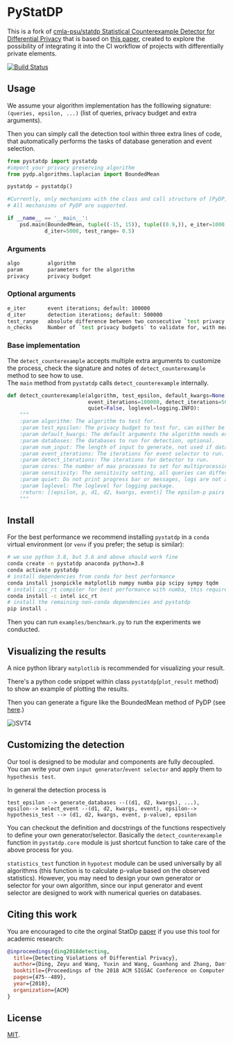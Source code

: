 # PyStatDP
This is a fork of [cmla-psu/statdp Statistical Counterexample Detector for Differential Privacy](https://github.com/cmla-psu/statdp) that is based on [this paper](https://arxiv.org/pdf/1805.10277.pdf), created to explore the possibility of integrating it into the CI workflow of projects with differentially private elements.

[![Build Status](https://travis-ci.org/OpenMined/PyStatDP.svg?branch=generic-feature)](https://travis-ci.org/OpenMined/PyStatDP)

## Usage

We assume your algorithm implementation has the folllowing signature: `(queries, epsilon, ...)` (list of queries, privacy budget and extra arguments).  

Then you can simply call the detection tool within three extra lines of code, that automatically performs the tasks of database generation and event selection.   
```python
from pystatdp import pystatdp
#import your privacy preserving algorithm
from pydp.algorithms.laplacian import BoundedMean

pystatdp = pystatdp()

#Currently, only mechanisms with the class and call structure of [PyDP](https://github.com/openmined/PyDP) are supported.
# All mechanisms of PyDP are supported.

if __name__ == '__main__':
    psd.main(BoundedMean, tuple((-15, 15)), tuple((0.9,)), e_iter=1000,
            d_iter=5000, test_range= 0.5)
```
### Arguments
```bash
algo         algorithm
param        parameters for the algorithm
privacy      privacy budget
```
### Optional arguments
```bash
e_iter       event iterations; default: 100000
d_iter       detection iterations; default: 500000
test_range   absolute difference between two consecutive `test privacy budgets`; default = 0.1
n_checks     Number of `test privacy budgets` to validate for, with mean at `privacy`; default: 3
```

### Base implementation
The `detect_counterexample` accepts multiple extra arguments to customize the process, check the signature and notes of `detect_counterexample` method to see how to use.  
The `main` method from `pystatdp` calls `detect_counterexample` internally.

```python
def detect_counterexample(algorithm, test_epsilon, default_kwargs=None, databases=None, num_input=(5, 10),
                          event_iterations=100000, detect_iterations=500000, cores=None, sensitivity=ALL_DIFFER,
                          quiet=False, loglevel=logging.INFO):
    """
    :param algorithm: The algorithm to test for.
    :param test_epsilon: The privacy budget to test for, can either be a number or a tuple/list.
    :param default_kwargs: The default arguments the algorithm needs except the first Queries argument.
    :param databases: The databases to run for detection, optional.
    :param num_input: The length of input to generate, not used if database param is specified.
    :param event_iterations: The iterations for event selector to run.
    :param detect_iterations: The iterations for detector to run.
    :param cores: The number of max processes to set for multiprocessing.Pool(), os.cpu_count() is used if None.
    :param sensitivity: The sensitivity setting, all queries can differ by one or just one query can differ by one.
    :param quiet: Do not print progress bar or messages, logs are not affected.
    :param loglevel: The loglevel for logging package.
    :return: [(epsilon, p, d1, d2, kwargs, event)] The epsilon-p pairs along with databases/arguments/selected event.
    """
```

## Install
For the best performance we recommend installing `pystatdp` in a `conda` virtual environment (or `venv` if you prefer; the setup is similar):

```bash
# we use python 3.8, but 3.6 and above should work fine
conda create -n pystatdp anaconda python=3.8
conda activate pystatdp
# install dependencies from conda for best performance
conda install jsonpickle matplotlib numpy numba pip scipy sympy tqdm
# install icc_rt compiler for best performance with numba, this requires using intel's channel
conda install -c intel icc_rt
# install the remaining non-conda dependencies and pystatdp
pip install .
```
Then you can run `examples/benchmark.py` to run the experiments we conducted.


## Visualizing the results
A nice python library `matplotlib` is recommended for visualizing your result.

There's a python code snippet within class `pystatdp`(`plot_result` method) to show an example of plotting the results.

Then you can generate a figure like the BoundedMean method of PyDP (see [here](https://github.com/OpenMined/PyStatDP/blob/master/examples/generic_method.pdf).)   

![iSVT4](https://raw.githubusercontent.com/yxwangcs/StatDP/master/examples/iSVT4.svg?sanitize=true)

## Customizing the detection
Our tool is designed to be modular and components are fully decoupled. You can write your own `input generator`/`event selector` and apply them to `hypothesis test`.

In general the detection process is

`test_epsilon --> generate_databases --((d1, d2, kwargs), ...), epsilon--> select_event --(d1, d2, kwargs, event), epsilon--> hypothesis_test --> (d1, d2, kwargs, event, p-value), epsilon`

You can checkout the definition and docstrings of the functions respectively to define your own generator/selector. Basically the `detect_counterexample` function in `pystatdp.core` module is just shortcut function to take care of the above process for you.

`statistics_test` function in `hypotest` module can be used universally by all algorithms (this function is to calculate p-value based on the observed statistics). However, you may need to design your own generator or selector for your own algorithm, since our input generator and event selector are designed to work with numerical queries on databases.

## Citing this work

You are encouraged to cite the orginal StatDp [paper](https://arxiv.org/pdf/1805.10277.pdf) if you use this tool for academic research:

```bibtex
@inproceedings{ding2018detecting,
  title={Detecting Violations of Differential Privacy},
  author={Ding, Zeyu and Wang, Yuxin and Wang, Guanhong and Zhang, Danfeng and Kifer, Daniel},
  booktitle={Proceedings of the 2018 ACM SIGSAC Conference on Computer and Communications Security},
  pages={475--489},
  year={2018},
  organization={ACM}
}
```

## License
[MIT](https://github.com/yxwangcs/statdp/blob/master/LICENSE).
